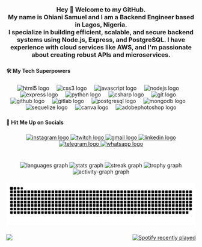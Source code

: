 <h3 align="center">Hey 👋 Welcome to my GitHub. <br>My name is Ohiani Samuel and I am a Backend Engineer based in Lagos, Nigeria.<br>I specialize in building efficient, scalable, and secure backend systems using Node.js, Express, and PostgreSQL. I have experience with cloud services like AWS, and I'm passionate about creating robust APIs and microservices.</h3>

###

<h4 align="left">🛠️ My Tech Superpowers</h4>

###

<div align="center">
  <img src="https://cdn.jsdelivr.net/gh/devicons/devicon/icons/html5/html5-original.svg" height="30" alt="html5 logo"  />
  <img width="12" />
  <img src="https://cdn.jsdelivr.net/gh/devicons/devicon/icons/css3/css3-original.svg" height="30" alt="css3 logo"  />
  <img width="12" />
  <img src="https://cdn.jsdelivr.net/gh/devicons/devicon/icons/javascript/javascript-original.svg" height="30" alt="javascript logo"  />
  <img width="12" />
  <img src="https://cdn.simpleicons.org/nodedotjs/339933" height="30" alt="nodejs logo"  />
  <img width="12" />
  <img src="https://skillicons.dev/icons?i=express" height="30" alt="express logo"  />
  <img width="12" />
  <img src="https://cdn.jsdelivr.net/gh/devicons/devicon/icons/python/python-original.svg" height="30" alt="python logo"  />
  <img width="12" />
  <img src="https://cdn.jsdelivr.net/gh/devicons/devicon/icons/csharp/csharp-original.svg" height="30" alt="csharp logo"  />
  <img width="12" />
  <img src="https://cdn.jsdelivr.net/gh/devicons/devicon/icons/git/git-original.svg" height="30" alt="git logo"  />
  <img width="12" />
  <img src="https://skillicons.dev/icons?i=github" height="30" alt="github logo"  />
  <img width="12" />
  <img src="https://cdn.jsdelivr.net/gh/devicons/devicon/icons/gitlab/gitlab-original.svg" height="30" alt="gitlab logo"  />
  <img width="12" />
  <img src="https://cdn.jsdelivr.net/gh/devicons/devicon/icons/postgresql/postgresql-original.svg" height="30" alt="postgresql logo"  />
  <img width="12" />
  <img src="https://cdn.jsdelivr.net/gh/devicons/devicon/icons/mongodb/mongodb-original.svg" height="30" alt="mongodb logo"  />
  <img width="12" />
  <img src="https://cdn.jsdelivr.net/gh/devicons/devicon/icons/sequelize/sequelize-original.svg" height="30" alt="sequelize logo"  />
  <img width="12" />
  <img src="https://cdn.jsdelivr.net/gh/devicons/devicon/icons/canva/canva-original.svg" height="30" alt="canva logo"  />
  <img width="12" />
  <img src="https://skillicons.dev/icons?i=ps" height="30" alt="adobephotoshop logo"  />
</div>

###

<h4 align="left">👋 Hit Me Up on Socials</h4>

###

<div align="center">
  <a href="https://www.instagram.com/_dasaka/" target="_blank">
    <img src="https://img.shields.io/static/v1?message=Instagram&logo=instagram&label=&color=E4405F&logoColor=white&labelColor=&style=for-the-badge" height="35" alt="instagram logo"  />
  </a>
  <a href="https://www.twitch.tv/dasaka" target="_blank">
    <img src="https://img.shields.io/static/v1?message=Twitch&logo=twitch&label=&color=9146FF&logoColor=white&labelColor=&style=for-the-badge" height="35" alt="twitch logo"  />
  </a>
  <a href="mailto:ohianisammy2005@gmail.com" target="_blank">
    <img src="https://img.shields.io/static/v1?message=Gmail&logo=gmail&label=&color=D14836&logoColor=white&labelColor=&style=for-the-badge" height="35" alt="gmail logo"  />
  </a>
  <a href="https://www.linkedin.com/in/samuel-ohiani/" target="_blank">
    <img src="https://img.shields.io/static/v1?message=LinkedIn&logo=linkedin&label=&color=0077B5&logoColor=white&labelColor=&style=for-the-badge" height="35" alt="linkedin logo"  />
  </a>
  <a href="https://t.me/samohiani" target="_blank">
    <img src="https://img.shields.io/static/v1?message=Telegram&logo=telegram&label=&color=2CA5E0&logoColor=white&labelColor=&style=for-the-badge" height="35" alt="telegram logo"  />
  </a>
  <a href="https://wa.me/09094843157" target="_blank">
    <img src="https://img.shields.io/static/v1?message=Whatsapp&logo=whatsapp&label=&color=25D366&logoColor=white&labelColor=&style=for-the-badge" height="35" alt="whatsapp logo"  />
  </a>
</div>

###

<br clear="both">

<div align="center">
  <img src="https://github-readme-stats.vercel.app/api/top-langs?username=samohiani&locale=en&hide_title=false&layout=compact&card_width=320&langs_count=5&theme=blue-green&hide_border=true&order=2&custom_title=Languages%F0%9F%AB%A1" height="150" alt="languages graph"  />
  <img src="https://github-readme-stats.vercel.app/api?username=samohiani&hide_title=false&hide_rank=false&show_icons=true&include_all_commits=false&count_private=true&disable_animations=false&theme=blue-green&locale=en&hide_border=true&order=1&custom_title=Stats(locally)%F0%9F%91%80" height="150" alt="stats graph"  />
  <img src="https://streak-stats.demolab.com?user=samohiani&locale=en&mode=weekly&theme=blue-green&hide_border=true&border_radius=5&date_format=M%20j%5B,%20Y%5D&order=3" height="150" alt="streak graph"  />
  <img src="https://github-profile-trophy.vercel.app?username=samohiani&theme=matrix&column=-1&row=1&margin-w=8&margin-h=8&no-bg=true&no-frame=true&order=4" height="150" alt="trophy graph"  />
  <img src="https://github-readme-activity-graph.vercel.app/graph?username=samohiani&radius=16&theme=github-dark&area=true&order=5&hide_border=true&custom_title=CONTRIBUTION%20GRAPH%F0%9F%A4%B2%F0%9F%8F%BE" height="300" alt="activity-graph graph"  />
</div>

###

<img src="https://raw.githubusercontent.com/samohiani/samohiani/output/snake.svg" alt="Snake animation" />

###

<img align="left" height="300" src="https://media.giphy.com/media/v1.Y2lkPTc5MGI3NjExa2Q1ZWpkZG92dmU1eG5nMnd5N2ViaXEzN3Z4Y3Vob25saHZodTJrNSZlcD12MV9naWZzX3NlYXJjaCZjdD1n/BPJmthQ3YRwD6QqcVD/giphy.gif"  />

###

<div align="right">
  <a href="https://open.spotify.com/user/jalo3z89l88x86q9mdgruadvc">
    <img src="https://spotify-recently-played-readme.vercel.app/api?user=jalo3z89l88x86q9mdgruadvc&count=5&unique=false" alt="Spotify recently played"  />
  </a>
</div>

###
